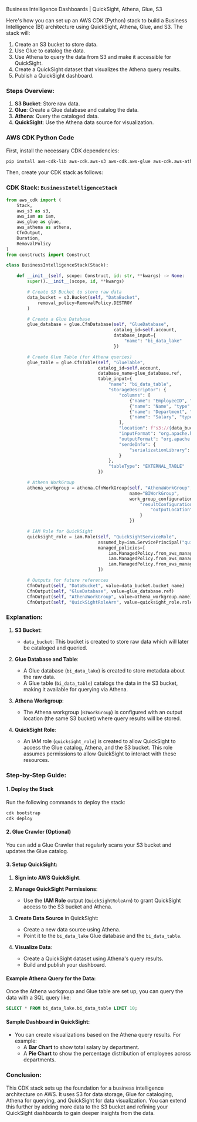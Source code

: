 Business Intelligence Dashboards | QuickSight, Athena, Glue, S3

Here's how you can set up an AWS CDK (Python) stack to build a Business Intelligence (BI) architecture using QuickSight, Athena, Glue, and S3. The stack will:
1. Create an S3 bucket to store data.
2. Use Glue to catalog the data.
3. Use Athena to query the data from S3 and make it accessible for QuickSight.
4. Create a QuickSight dataset that visualizes the Athena query results.
5. Publish a QuickSight dashboard.

### Steps Overview:
1. **S3 Bucket**: Store raw data.
2. **Glue**: Create a Glue database and catalog the data.
3. **Athena**: Query the cataloged data.
4. **QuickSight**: Use the Athena data source for visualization.

### AWS CDK Python Code

First, install the necessary CDK dependencies:

```bash
pip install aws-cdk-lib aws-cdk.aws-s3 aws-cdk.aws-glue aws-cdk.aws-athena aws-cdk.aws-quicksight aws-cdk.aws-iam
```

Then, create your CDK stack as follows:

### CDK Stack: `BusinessIntelligenceStack`

```python
from aws_cdk import (
    Stack,
    aws_s3 as s3,
    aws_iam as iam,
    aws_glue as glue,
    aws_athena as athena,
    CfnOutput,
    Duration,
    RemovalPolicy
)
from constructs import Construct

class BusinessIntelligenceStack(Stack):

    def __init__(self, scope: Construct, id: str, **kwargs) -> None:
        super().__init__(scope, id, **kwargs)

        # Create S3 Bucket to store raw data
        data_bucket = s3.Bucket(self, "DataBucket",
            removal_policy=RemovalPolicy.DESTROY
        )

        # Create a Glue Database
        glue_database = glue.CfnDatabase(self, "GlueDatabase",
                                         catalog_id=self.account,
                                         database_input={
                                             "name": "bi_data_lake"
                                         })

        # Create Glue Table (for Athena queries)
        glue_table = glue.CfnTable(self, "GlueTable",
                                   catalog_id=self.account,
                                   database_name=glue_database.ref,
                                   table_input={
                                       "name": "bi_data_table",
                                       "storageDescriptor": {
                                           "columns": [
                                               {"name": "EmployeeID", "type": "int"},
                                               {"name": "Name", "type": "string"},
                                               {"name": "Department", "type": "string"},
                                               {"name": "Salary", "type": "int"}
                                           ],
                                           "location": f"s3://{data_bucket.bucket_name}/",
                                           "inputFormat": "org.apache.hadoop.hive.ql.io.parquet.MapredParquetInputFormat",
                                           "outputFormat": "org.apache.hadoop.hive.ql.io.parquet.MapredParquetOutputFormat",
                                           "serdeInfo": {
                                               "serializationLibrary": "org.apache.hadoop.hive.ql.io.parquet.serde.ParquetHiveSerDe"
                                           }
                                       },
                                       "tableType": "EXTERNAL_TABLE"
                                   })

        # Athena WorkGroup
        athena_workgroup = athena.CfnWorkGroup(self, "AthenaWorkGroup",
                                               name="BIWorkGroup",
                                               work_group_configuration={
                                                   "resultConfiguration": {
                                                       "outputLocation": data_bucket.s3_url_for_object()
                                                   }
                                               })

        # IAM Role for QuickSight
        quicksight_role = iam.Role(self, "QuickSightServiceRole",
                                   assumed_by=iam.ServicePrincipal("quicksight.amazonaws.com"),
                                   managed_policies=[
                                       iam.ManagedPolicy.from_aws_managed_policy_name("AmazonS3ReadOnlyAccess"),
                                       iam.ManagedPolicy.from_aws_managed_policy_name("AWSQuicksightAthenaAccess"),
                                       iam.ManagedPolicy.from_aws_managed_policy_name("AWSGlueConsoleFullAccess")
                                   ])

        # Outputs for future references
        CfnOutput(self, "DataBucket", value=data_bucket.bucket_name)
        CfnOutput(self, "GlueDatabase", value=glue_database.ref)
        CfnOutput(self, "AthenaWorkGroup", value=athena_workgroup.name)
        CfnOutput(self, "QuickSightRoleArn", value=quicksight_role.role_arn)

```

### Explanation:

1. **S3 Bucket**:
   - `data_bucket`: This bucket is created to store raw data which will later be cataloged and queried.

2. **Glue Database and Table**:
   - A Glue database (`bi_data_lake`) is created to store metadata about the raw data. 
   - A Glue table (`bi_data_table`) catalogs the data in the S3 bucket, making it available for querying via Athena.

3. **Athena Workgroup**:
   - The Athena workgroup (`BIWorkGroup`) is configured with an output location (the same S3 bucket) where query results will be stored.

4. **QuickSight Role**:
   - An IAM role (`quicksight_role`) is created to allow QuickSight to access the Glue catalog, Athena, and the S3 bucket. This role assumes permissions to allow QuickSight to interact with these resources.

### Step-by-Step Guide:

#### 1. Deploy the Stack
Run the following commands to deploy the stack:

```bash
cdk bootstrap
cdk deploy
```

#### 2. Glue Crawler (Optional)
You can add a Glue Crawler that regularly scans your S3 bucket and updates the Glue catalog.

#### 3. Setup QuickSight:
1. **Sign into AWS QuickSight**.
2. **Manage QuickSight Permissions**:
   - Use the **IAM Role** output (`QuickSightRoleArn`) to grant QuickSight access to the S3 bucket and Athena.
3. **Create Data Source** in QuickSight:
   - Create a new data source using Athena.
   - Point it to the `bi_data_lake` Glue database and the `bi_data_table`.

4. **Visualize Data**:
   - Create a QuickSight dataset using Athena's query results.
   - Build and publish your dashboard.

#### Example Athena Query for the Data:

Once the Athena workgroup and Glue table are set up, you can query the data with a SQL query like:

```sql
SELECT * FROM bi_data_lake.bi_data_table LIMIT 10;
```

#### Sample Dashboard in QuickSight:

- You can create visualizations based on the Athena query results. For example:
  - A **Bar Chart** to show total salary by department.
  - A **Pie Chart** to show the percentage distribution of employees across departments.

### Conclusion:

This CDK stack sets up the foundation for a business intelligence architecture on AWS. It uses S3 for data storage, Glue for cataloging, Athena for querying, and QuickSight for data visualization. You can extend this further by adding more data to the S3 bucket and refining your QuickSight dashboards to gain deeper insights from the data.
